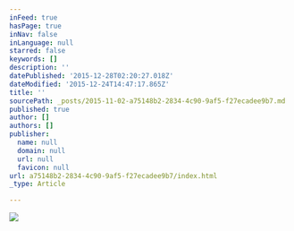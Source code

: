 ```yaml
---
inFeed: true
hasPage: true
inNav: false
inLanguage: null
starred: false
keywords: []
description: ''
datePublished: '2015-12-28T02:20:27.018Z'
dateModified: '2015-12-24T14:47:17.865Z'
title: ''
sourcePath: _posts/2015-11-02-a75148b2-2834-4c90-9af5-f27ecadee9b7.md
published: true
author: []
authors: []
publisher:
  name: null
  domain: null
  url: null
  favicon: null
url: a75148b2-2834-4c90-9af5-f27ecadee9b7/index.html
_type: Article

---
```

![](https://s3-us-west-2.amazonaws.com/the-grid-img/p/e8d939270676e8afe235743bee18774fbde45e72.jpg)